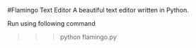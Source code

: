 #Flamingo Text Editor
A beautiful text editor written in Python.

Run using following command
>>>python flamingo.py